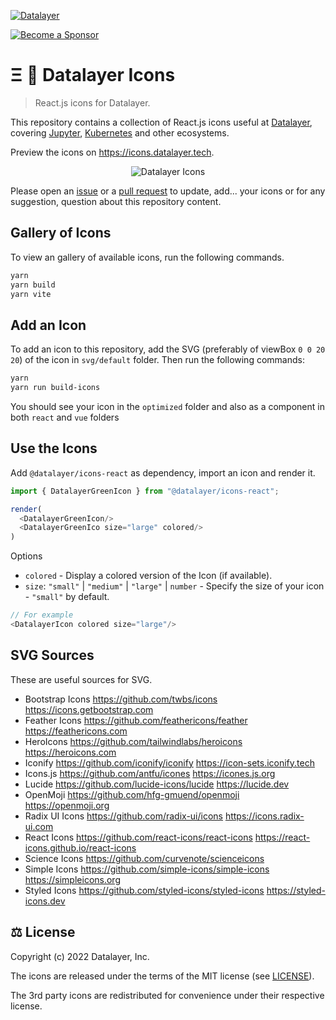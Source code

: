 [![Datalayer](https://assets.datalayer.tech/datalayer-25.svg)](https://datalayer.io)

[![Become a Sponsor](https://img.shields.io/static/v1?label=Become%20a%20Sponsor&message=%E2%9D%A4&logo=GitHub&style=flat&color=1ABC9C)](https://github.com/sponsors/datalayer)
 
# Ξ 🎉 Datalayer Icons

> React.js icons for Datalayer.

This repository contains a collection of React.js icons useful at [Datalayer](https://datalayer.tech), covering [Jupyter](https://jupyter.org), [Kubernetes](https://kubernetes.io) and other ecosystems.

Preview the icons on https://icons.datalayer.tech.

<div align="center" style="text-align: center">
  <img alt="Datalayer Icons" src="https://datalayer-examples.s3.amazonaws.com/datalayer-icons.png" />
</div>

Please open an [issue](https://github.com/datalayer/icons/issues) or a [pull request](https://github.com/datalayer/icons/pulls) to update, add... your icons or for any suggestion, question about this repository content.

## Gallery of Icons

To view an gallery of available icons, run the following commands.

```bash
yarn
yarn build
yarn vite
```

## Add an Icon

To add an icon to this repository, add the SVG (preferably of viewBox `0 0 20 20`) of the icon in `svg/default` folder. Then run the following commands:

```bash
yarn
yarn run build-icons
```

You should see your icon in the `optimized` folder and also as a component in both `react` and `vue` folders

## Use the Icons

Add `@datalayer/icons-react` as dependency, import an icon and render it.

```typescript
import { DatalayerGreenIcon } from "@datalayer/icons-react";

render(
  <DatalayerGreenIcon/>
  <DatalayerGreenIco size="large" colored/>
)
```

Options

- `colored` - Display a colored version of the Icon (if available).
- `size`: `"small"` | `"medium"` | `"large"` | `number` - Specify the size of your icon - `"small"` by default.

```typescript
// For example
<DatalayerIcon colored size="large"/>
```

## SVG Sources

These are useful sources for SVG.

- Bootstrap Icons https://github.com/twbs/icons https://icons.getbootstrap.com
- Feather Icons https://github.com/feathericons/feather https://feathericons.com
- HeroIcons https://github.com/tailwindlabs/heroicons https://heroicons.com
- Iconify https://github.com/iconify/iconify https://icon-sets.iconify.tech
- Icons.js https://github.com/antfu/icones https://icones.js.org
- Lucide https://github.com/lucide-icons/lucide https://lucide.dev
- OpenMoji https://github.com/hfg-gmuend/openmoji https://openmoji.org
- Radix UI Icons https://github.com/radix-ui/icons https://icons.radix-ui.com
- React Icons https://github.com/react-icons/react-icons https://react-icons.github.io/react-icons
- Science Icons https://github.com/curvenote/scienceicons
- Simple Icons https://github.com/simple-icons/simple-icons https://simpleicons.org
- Styled Icons https://github.com/styled-icons/styled-icons https://styled-icons.dev

## ⚖️ License

Copyright (c) 2022 Datalayer, Inc.

The icons are released under the terms of the MIT license (see [LICENSE](./LICENSE)).

The 3rd party icons are redistributed for convenience under their respective license.
